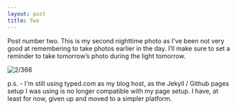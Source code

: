 ```yaml
---
layout: post
title: Two
---
```

Post number two. This is my second nighttime photo as I’ve been not very good at remembering to take photos earlier in the day. I’ll make sure to set a reminder to take tomorrow’s photo during the light tomorrow.
<!--break-->

![2/366](http://media.humanboring.net/photos/2016-01-02.jpeg)

p.s. - I'm still using typed.com as my blog host, as the Jekyll / Github pages setup I was using is no longer compatible with my page setup. I have, at least for now, given up and moved to a simpler platform.